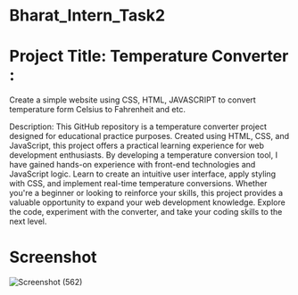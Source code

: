 # Bharat_Intern_Task2

# Project Title: Temperature Converter :
Create a simple website using CSS, HTML,
JAVASCRIPT to convert temperature form
Celsius to Fahrenheit and etc.

Description:
This GitHub repository is a temperature converter project designed for educational practice purposes. Created using HTML, CSS, and JavaScript, this project offers a practical learning experience for web development enthusiasts. By developing a temperature conversion tool, I have gained hands-on experience with front-end technologies and JavaScript logic. Learn to create an intuitive user interface, apply styling with CSS, and implement real-time temperature conversions. Whether you're a beginner or looking to reinforce your skills, this project provides a valuable opportunity to expand your web development knowledge. Explore the code, experiment with the converter, and take your coding skills to the next level.

# Screenshot

![Screenshot (562)](https://github.com/Saikat199919/Bharat_Intern_Task2/assets/121059137/804f0824-e903-47ce-aeb1-88031f820bb9)
